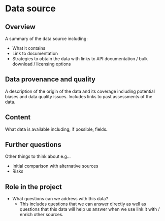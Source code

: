 # Data source

## Overview

A summary of the data source including:

- What it contains
- Link to documentation
- Strategies to obtain the data with links to API documentation / bulk download / licensing options

## Data provenance and quality

A description of the origin of the data and its coverage including potential biases and data quality issues. Includes links to past assessments of the data.

## Content

What data is available including, if possible, fields.

## Further questions

Other things to think about e.g...

- Initial comparison with alternative sources
- Risks

## Role in the project

- What questions can we address with this data?
  - This includes questions that we can answer directly as well as questions that this data will help us answer when we use link it with / enrich other sources.
